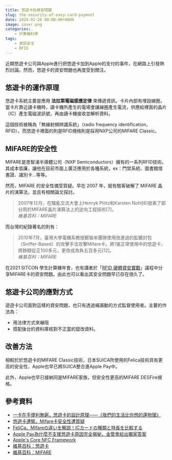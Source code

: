 ```yaml
---
title: 悠遊卡的資安問題
slug: the-security-of-easy-card-payment
date: 2024-02-26 00:00:00+0000
image: cover.png
categories:
    - 計算機科學
tags:
    - 資訊安全
    - RFID
---
```

近期悠遊卡公司與Apple進行把悠遊卡加到Apple的支付的事件，在網路上引發熱烈討論。然而，悠遊卡的資安問題也再度受到關注。

## 悠遊卡的運作原理

悠遊卡系統主要是應用 **法拉第電磁感應定律** 來傳遞資訊。卡片內部有埋設線圈，當卡片靠近讀卡機時，讀卡機所產生的電場會讓線圈產生電流，供應給裡面的晶片（IC）產生電磁波訊號，再由讀卡機接收並解析資料。

這個技術被稱為「無線射頻辨識系統」（radio frequency identification，RFID），而悠遊卡裡面的則是RFID規格則是採用NXP公司的MIFARE Classic。

## MIFARE的安全性

MIFARE是恩智浦半導體公司（NXP Semiconductors）擁有的一系列RFID技術。其成本低廉，讓他在目前市面上廣泛應用於各種系統，ex：門禁系統、圖書館借書證、識別卡...等等。

然而，MIFARE 的安全性備受質疑。早在 2007 年，就有駭客破解了 MIFARE 晶片的演算法，並且有相關論文探討。

> 2007年12月，在騷亂交流大會上Henryk Plötz和Karsten Nohl[6]發表了部分用於MIFARE晶片演算法上的逆向工程技術[7]。
> <br><cite>維基百科：MIFARE</cite>

而台灣的紀錄著名的則有：

>2010年7月，臺灣大學電機系教授鄭振牟團隊使用改進過的監聽封包（Sniffer-Based）的攻擊手法攻擊Mifare卡。將1張正常使用中的悠遊卡，將餘額從正100多元，更改成為負五百多元[12]。
> <br><cite>維基百科：MIFARE</cite>

在2021 SITCON 學生計算機年會，也有講者於「[RFID 硬體資安實戰](https://hackmd.io/YtbBU59oSoKJuiSCQss4eQ?view)」議程中分享MIFARE卡的資安問題。由此也可以看出其安全問題早已存在很久了。

## 悠遊卡公司的應對方式

遊遊卡公司面對這樣的資安問題，也只有透過補漏動的方式監督使用者。主要的作法為：

- 用法律方式來嚇阻
- 搭配後台的資料庫核對不正當的竄改資料。

## 改善方法

相較於於悠遊卡的MIFARE Classic技術，日本SUICA所使用的Felica技術具有更高的安全性，Apple也早已將SUICA整合進Apple Pay中。

此外，Apple也早已接納同是MIFARE家族，但安全性更高的MIFARE DESFire規格。

## 參考資料

- [一卡在手便利無窮，悠遊卡的設計原理——《我們的生活比你想的還物理》](https://pansci.asia/archives/359263)
- [悠遊卡遭駭，Mifare卡安全性遭質疑](https://www.ithome.com.tw/news/69970)
- [FeliCa、Mifareの違いを解説！ICカードの種類と特長を比較する](https://canon.jp/business/solution/pro-printer/idprinter/useful/iccardcategory)
- [Apple Pay為什麼不支援悠遊卡原因完全揭秘，金管會給出獨家答案](https://mrmad.com.tw/iphone-support-easycard-ipass)
- [Apple's Core NFC Framework](https://developer.apple.com/documentation/corenfc)
- [維基百科：悠遊卡](https://zh.wikipedia.org/zh-tw/%E6%82%A0%E9%81%8A%E5%8D%A1)
- [維基百科：MIFARE](https://zh.wikipedia.org/wiki/MIFARE)
